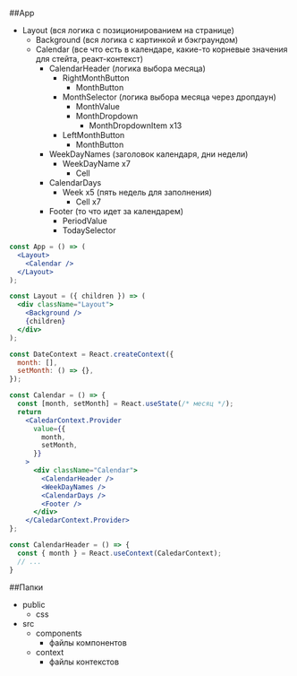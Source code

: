 ##App

- Layout (вся логика с позиционированием на странице)
  - Background (вся логика с картинкой и бэкграундом)
  - Calendar (все что есть в календаре, какие-то корневые значения для стейта, реакт-контекст)
    - CalendarHeader (логика выбора месяца)
      - RightMonthButton
        - MonthButton
      - MonthSelector (логика выбора месяца через дропдаун)
        - MonthValue
        - MonthDropdown
          - MonthDropdownItem x13
      - LeftMonthButton
        - MonthButton
    - WeekDayNames (заголовок календаря, дни недели)
      - WeekDayName x7
        - Cell
    - CalendarDays
      - Week x5 (пять недель для заполнения)
        - Cell x7
    - Footer (то что идет за календарем)
      - PeriodValue
      - TodaySelector

``` jsx
const App = () => (
  <Layout>
    <Calendar />
  </Layout>
);

const Layout = ({ children }) => (
  <div className="Layout">
    <Background />
    {children}
  </div>
);

const DateContext = React.createContext({
  month: [],
  setMonth: () => {},
});

const Calendar = () => {
  const [month, setMonth] = React.useState(/* месяц */);
  return
    <CaledarContext.Provider
      value={{
        month,
        setMonth,
      }}
    >
      <div className="Calendar">
        <CalendarHeader />
        <WeekDayNames />
        <CalendarDays />
        <Footer />
      </div>
    </CaledarContext.Provider>
};

const CalendarHeader = () => {
  const { month } = React.useContext(CaledarContext);
  // ...
}
```

 ##Папки

- public
  - css
- src
  - components
    - файлы компонентов
  - context
    - файлы контекстов
